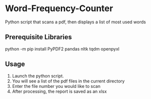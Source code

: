 # Word-Frequency-Counter
Python script that scans a pdf, then displays a list of most used words

## Prerequisite Libraries
python -m pip install PyPDF2 pandas nltk tqdm openpyxl

## Usage
1. Launch the python script.
2. You will see a list of the pdf files in the current directory
3. Enter the file number you would like to scan
4. After processing, the report is saved as an xlsx
